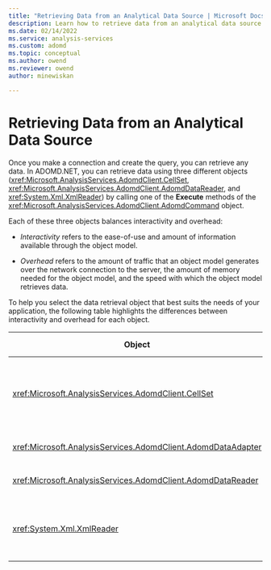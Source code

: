 ```yaml
---
title: "Retrieving Data from an Analytical Data Source | Microsoft Docs"
description: Learn how to retrieve data from an analytical data source by calling one of the Execute methods of the AdomdCommand object.
ms.date: 02/14/2022
ms.service: analysis-services
ms.custom: adomd
ms.topic: conceptual
ms.author: owend
ms.reviewer: owend
author: minewiskan

---
```

# Retrieving Data from an Analytical Data Source
  Once you make a connection and create the query, you can retrieve any data. In ADOMD.NET, you can retrieve data using three different objects (<xref:Microsoft.AnalysisServices.AdomdClient.CellSet>, <xref:Microsoft.AnalysisServices.AdomdClient.AdomdDataReader>, and <xref:System.Xml.XmlReader>) by calling one of the **Execute** methods of the <xref:Microsoft.AnalysisServices.AdomdClient.AdomdCommand> object.  
  
 Each of these three objects balances interactivity and overhead:  
  
-   *Interactivity* refers to the ease-of-use and amount of information available through the object model.  
  
-   *Overhead* refers to the amount of traffic that an object model generates over the network connection to the server, the amount of memory needed for the object model, and the speed with which the object model retrieves data.  
  
 To help you select the data retrieval object that best suits the needs of your application, the following table highlights the differences between interactivity and overhead for each object.  
  
|Object|Interactivity|Overhead|Retains dimensionality|Usage Information|  
|------------|-------------------|--------------|----------------------------|-----------------------|  
|<xref:Microsoft.AnalysisServices.AdomdClient.CellSet>|Highest|Moderately high, which results in slowest retrieval of data|Yes|[Retrieving Data Using the CellSet](retrieving-data-using-the-cellset.md)|  
|<xref:Microsoft.AnalysisServices.AdomdClient.AdomdDataAdapter>|Moderate|Moderate|No|[Populating a DataSet from a DataAdapter](/dotnet/framework/data/adonet/populating-a-dataset-from-a-dataadapter)|  
|<xref:Microsoft.AnalysisServices.AdomdClient.AdomdDataReader>|Moderate|Moderate|No|[Retrieving Data Using the AdomdDataReader](retrieving-data-using-the-adomddatareader.md)|  
|<xref:System.Xml.XmlReader>|Lowest|Lowest, which results in fastest data retrieval|Yes|[Retrieving Data Using the XmlReader](retrieving-data-using-the-xmlreader.md)|